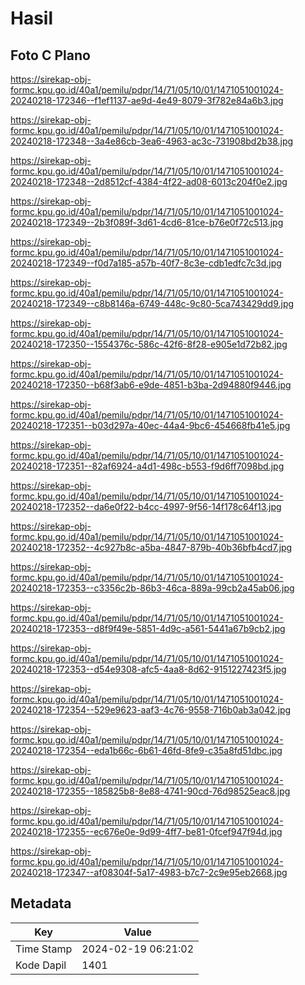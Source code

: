 # Hasil

## Foto C Plano

https://sirekap-obj-formc.kpu.go.id/40a1/pemilu/pdpr/14/71/05/10/01/1471051001024-20240218-172346--f1ef1137-ae9d-4e49-8079-3f782e84a6b3.jpg

https://sirekap-obj-formc.kpu.go.id/40a1/pemilu/pdpr/14/71/05/10/01/1471051001024-20240218-172348--3a4e86cb-3ea6-4963-ac3c-731908bd2b38.jpg

https://sirekap-obj-formc.kpu.go.id/40a1/pemilu/pdpr/14/71/05/10/01/1471051001024-20240218-172348--2d8512cf-4384-4f22-ad08-6013c204f0e2.jpg

https://sirekap-obj-formc.kpu.go.id/40a1/pemilu/pdpr/14/71/05/10/01/1471051001024-20240218-172349--2b3f089f-3d61-4cd6-81ce-b76e0f72c513.jpg

https://sirekap-obj-formc.kpu.go.id/40a1/pemilu/pdpr/14/71/05/10/01/1471051001024-20240218-172349--f0d7a185-a57b-40f7-8c3e-cdb1edfc7c3d.jpg

https://sirekap-obj-formc.kpu.go.id/40a1/pemilu/pdpr/14/71/05/10/01/1471051001024-20240218-172349--c8b8146a-6749-448c-9c80-5ca743429dd9.jpg

https://sirekap-obj-formc.kpu.go.id/40a1/pemilu/pdpr/14/71/05/10/01/1471051001024-20240218-172350--1554376c-586c-42f6-8f28-e905e1d72b82.jpg

https://sirekap-obj-formc.kpu.go.id/40a1/pemilu/pdpr/14/71/05/10/01/1471051001024-20240218-172350--b68f3ab6-e9de-4851-b3ba-2d94880f9446.jpg

https://sirekap-obj-formc.kpu.go.id/40a1/pemilu/pdpr/14/71/05/10/01/1471051001024-20240218-172351--b03d297a-40ec-44a4-9bc6-454668fb41e5.jpg

https://sirekap-obj-formc.kpu.go.id/40a1/pemilu/pdpr/14/71/05/10/01/1471051001024-20240218-172351--82af6924-a4d1-498c-b553-f9d6ff7098bd.jpg

https://sirekap-obj-formc.kpu.go.id/40a1/pemilu/pdpr/14/71/05/10/01/1471051001024-20240218-172352--da6e0f22-b4cc-4997-9f56-14f178c64f13.jpg

https://sirekap-obj-formc.kpu.go.id/40a1/pemilu/pdpr/14/71/05/10/01/1471051001024-20240218-172352--4c927b8c-a5ba-4847-879b-40b36bfb4cd7.jpg

https://sirekap-obj-formc.kpu.go.id/40a1/pemilu/pdpr/14/71/05/10/01/1471051001024-20240218-172353--c3356c2b-86b3-46ca-889a-99cb2a45ab06.jpg

https://sirekap-obj-formc.kpu.go.id/40a1/pemilu/pdpr/14/71/05/10/01/1471051001024-20240218-172353--d8f9f49e-5851-4d9c-a561-5441a67b9cb2.jpg

https://sirekap-obj-formc.kpu.go.id/40a1/pemilu/pdpr/14/71/05/10/01/1471051001024-20240218-172353--d54e9308-afc5-4aa8-8d62-9151227423f5.jpg

https://sirekap-obj-formc.kpu.go.id/40a1/pemilu/pdpr/14/71/05/10/01/1471051001024-20240218-172354--529e9623-aaf3-4c76-9558-716b0ab3a042.jpg

https://sirekap-obj-formc.kpu.go.id/40a1/pemilu/pdpr/14/71/05/10/01/1471051001024-20240218-172354--eda1b66c-6b61-46fd-8fe9-c35a8fd51dbc.jpg

https://sirekap-obj-formc.kpu.go.id/40a1/pemilu/pdpr/14/71/05/10/01/1471051001024-20240218-172355--185825b8-8e88-4741-90cd-76d98525eac8.jpg

https://sirekap-obj-formc.kpu.go.id/40a1/pemilu/pdpr/14/71/05/10/01/1471051001024-20240218-172355--ec676e0e-9d99-4ff7-be81-0fcef947f94d.jpg

https://sirekap-obj-formc.kpu.go.id/40a1/pemilu/pdpr/14/71/05/10/01/1471051001024-20240218-172347--af08304f-5a17-4983-b7c7-2c9e95eb2668.jpg


## Metadata

| Key        | Value               |
| ---------- | ------------------- |
| Time Stamp | 2024-02-19 06:21:02 |
| Kode Dapil | 1401                |



